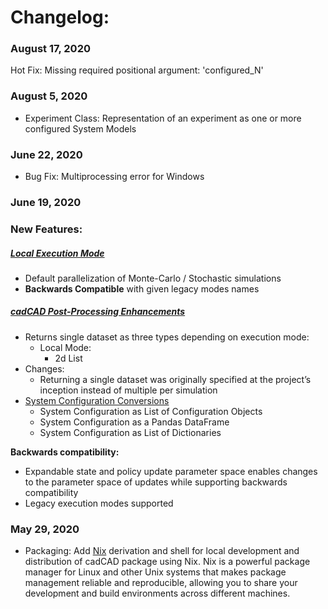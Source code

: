 # Changelog:
### August 17,  2020
Hot Fix: Missing required positional argument: 'configured_N'

### August 5, 2020
* Experiment Class: Representation of an experiment as one or more configured System Models

### June 22, 2020
* Bug Fix: Multiprocessing error for Windows

### June 19, 2020
    
### New Features:
##### [Local Execution Mode](documentation/Simulation_Execution.md)
* Default parallelization of Monte-Carlo / Stochastic simulations
* **Backwards Compatible** with given legacy modes names

##### [cadCAD Post-Processing Enhancements](https://github.com/cadCAD-org/cadCAD/blob/master/documentation/Simulation_Execution.md#execute-simulation-produce-system-event-dataset)
* Returns single dataset as three types depending on execution mode:
    * Local Mode:
        * 2d List
* Changes:
    * Returning a single dataset was originally specified at the project’s inception instead of multiple per simulation
* [System Configuration Conversions](documentation/System_Configuration.md)
    * System Configuration as List of Configuration Objects
    * System Configuration as a Pandas DataFrame
    * System Configuration as List of Dictionaries

**Backwards compatibility:**
* Expandable state and policy update parameter space enables changes to the parameter space of updates while 
supporting backwards compatibility
* Legacy execution modes supported

### May 29, 2020
* Packaging: Add [Nix](https://nixos.org/) derivation and shell for local development and distribution of cadCAD package 
using Nix. Nix is a powerful package manager for Linux and other Unix systems that makes package management reliable and reproducible, allowing you to share your development and build environments across different machines.
